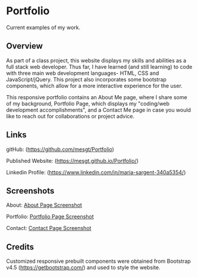 # Portfolio
Current examples of my work.
## Overview

As part of a class project, this website displays my skills and abilities as a full stack web developer. Thus far, I have learned (and still learning) to code with three main web development languages- HTML, CSS and JavaScript/jQuery. This project also incorporates some bootstrap components, which allow for a more interactive experience for the user. 

This responsive portfolio contains an About Me page, where I share some of my background, Portfolio Page, which displays my "coding/web development accomplishments", and a Contact Me page in case you would like to reach out for collaborations or project advice. 

## Links

gitHub: (https://github.com/mesgt/Portfolio)

Published Website: (https://mesgt.github.io/Portfolio/)

Linkedin Profile: (https://www.linkedin.com/in/maria-sargent-340a5354/)

## Screenshots

About: <a href="https://github.com/mesgt/Portfolio/issues/1#issue-773474448" alt="aboutPage">About Page Screenshot</a>

Portfolio: <a href="https://github.com/mesgt/Portfolio/issues/2#issue-773478307" alt="portfolioPage">Portfolio Page Screenshot</a>

Contact: <a href="https://github.com/mesgt/Portfolio/issues/3#issue-773479744" alt="contactPage">Contact Page Screenshot</a>

## Credits

Customized responsive prebuilt components were obtained from Bootstrap v4.5 (https://getbootstrap.com/) and used to style the website. 